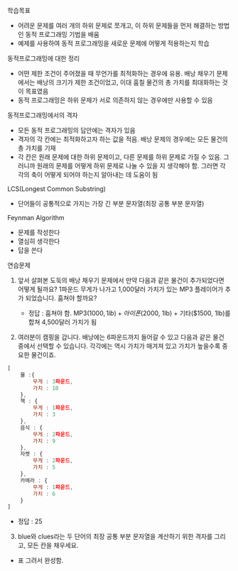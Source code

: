 학습목표
- 어려운 문제를 여러 개의 하위 문제로 쪼개고, 이 하위 문제들을 먼저 해결하는 방법인 동적 프로그래밍 기법을 배움
- 예제를 사용하여 동적 프로그래밍을 새로운 문제에 어떻게 적용하는지 학습

동적프로그래밍에 대한 정리
- 어떤 제한 조건이 주어졌을 때 무언가를 최적화하는 경우에 유용. 배낭 채우기 문제에서는 배낭의 크기가 제한 조건이었고, 이대 훔칠 물건의 총 가치를 최대화하는 것이 목표였음
- 동적 프로그래밍은 하위 문제가 서로 의존하지 않는 경우에만 사용할 수 있음


동적프로그래밍에서의 격자
- 모든 동적 프로그래밍의 답안에는 격자가 있음
- 격자의 각 칸에는 최적화하고자 하는 값을 적음. 배낭 문제의 경우에는 모든 물건의 총 가치를 기재
- 각 칸은 원래 문제에 대한 하위 문제이고, 다른 문제를 하위 문제로 가질 수 있음. 그러니까 원래의 문제를 어떻게 하위 문제로 나눌 수 있을 지 생각해야 함. 그러면 각각의 축이 어떻게 되어야 하는지 알아내는 데 도움이 됨

LCS(Longest Common Substring)
- 단어들이 공통적으로 가지는 가장 긴 부분 문자열(최장 공통 부분 문자열)

Feynman Algorithm 
- 문제를 작성한다
- 열심히 생각한다
- 답을 쓴다


연습문제
1. 앞서 살펴본 도둑의 배낭 채우기 문제에서 만약 다음과 같은 물건이 추가되었다면 어떻게 될까요? 1파운드 무게가 나가고 1,000달러 가치가 있는 MP3 플레이어가 추가 되었습니다. 훔쳐야 할까요?
   - 정답 : 훔쳐야 함. MP3($1000, 1lb) + 아이폰($2000, 1lb) + 기타($1500, 1lb)를 합쳐 4,500달러 가치가 됨
  
2. 여러분이 캠핑을 갑니다. 배낭에는 6파운드까지 들어갈 수 있고 다음과 같은 물건 중에서 선택할 수 있습니다. 각각에는 역시 가치가 매겨져 있고 가치가 높을수록 중요한 물건이죠.
```javascript
[
    물 :{
        무게 : 3파운드,
        가치 : 10
    },
    책 : {
        무게 : 1파운드, 
        가치 : 3
    },
    음식 : {
        무게 : 2파운드,
        가치 : 9
    },
    자켓 : {
        무게 : 2파운드,
        가치 : 5
    },
    카메라 : {
        무게 : 1파운드,
        가치 : 6
    }
]
```
- 정답 : 25
  
3. blue와 clues라는 두 단어의 최장 공통 부분 문자열을 계산하기 위한 격자를 그리고, 모든 칸을 채우세요.
- 표 그려서 완성함.